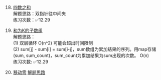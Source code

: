 18. [四数之和](https://leetcode-cn.com/problems/4sum)  
解题思路：双指针往中间夹  
练习次数：✅12.29

560. [和为K的子数组](https://leetcode-cn.com/problems/subarray-sum-equals-k/)  
解题思路：  
(1) 双层循环 O(n^2) 可能会超出时间限制  
(2) sum[j] - sum[i] = sum[i-j]，sum数组为累加结果的序列。用map存储(sum, sum_count)，sum_count为累加结果为sum出现的次数。 O(n)  
练习次数: ✅12.29

283. [移动零](https://leetcode-cn.com/problems/move-zeroes/submissions/)
[解题思路](leetcode/leetcode_238.md)


